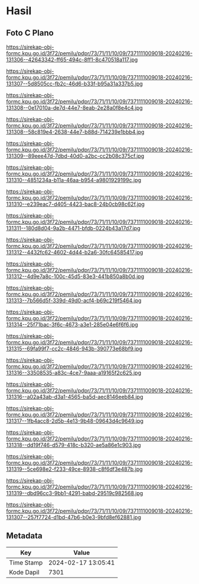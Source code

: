 # Hasil

## Foto C Plano

https://sirekap-obj-formc.kpu.go.id/3f72/pemilu/pdpr/73/71/11/10/09/7371111009018-20240216-131306--42643342-ff65-494c-8ff1-8c470518a117.jpg

https://sirekap-obj-formc.kpu.go.id/3f72/pemilu/pdpr/73/71/11/10/09/7371111009018-20240216-131307--5d8505cc-fb2c-46d6-b33f-b95a31a337b5.jpg

https://sirekap-obj-formc.kpu.go.id/3f72/pemilu/pdpr/73/71/11/10/09/7371111009018-20240216-131308--0e17010a-de7d-44e7-8eab-2e28a0f8e4c4.jpg

https://sirekap-obj-formc.kpu.go.id/3f72/pemilu/pdpr/73/71/11/10/09/7371111009018-20240216-131308--58c819e4-2638-44e7-b88d-714239e1bbb4.jpg

https://sirekap-obj-formc.kpu.go.id/3f72/pemilu/pdpr/73/71/11/10/09/7371111009018-20240216-131309--89eee47d-7dbd-40d0-a2bc-cc2b08c375cf.jpg

https://sirekap-obj-formc.kpu.go.id/3f72/pemilu/pdpr/73/71/11/10/09/7371111009018-20240216-131310--4851234a-b11a-46aa-b954-a9801929199c.jpg

https://sirekap-obj-formc.kpu.go.id/3f72/pemilu/pdpr/73/71/11/10/09/7371111009018-20240216-131310--e239eac7-d405-4423-bac8-24b0cb98c62f.jpg

https://sirekap-obj-formc.kpu.go.id/3f72/pemilu/pdpr/73/71/11/10/09/7371111009018-20240216-131311--180d8d04-9a2b-4471-bfdb-0224b43a17d7.jpg

https://sirekap-obj-formc.kpu.go.id/3f72/pemilu/pdpr/73/71/11/10/09/7371111009018-20240216-131312--4432fc62-4602-4d44-b2a6-30fc64585417.jpg

https://sirekap-obj-formc.kpu.go.id/3f72/pemilu/pdpr/73/71/11/10/09/7371111009018-20240216-131312--4d9e7a8c-100c-45d5-83e3-441b850a8b0d.jpg

https://sirekap-obj-formc.kpu.go.id/3f72/pemilu/pdpr/73/71/11/10/09/7371111009018-20240216-131313--7b566d5f-339d-49d0-acf4-b69c219f5464.jpg

https://sirekap-obj-formc.kpu.go.id/3f72/pemilu/pdpr/73/71/11/10/09/7371111009018-20240216-131314--25f71bac-3f6c-4673-a3e1-285e04e6f6f6.jpg

https://sirekap-obj-formc.kpu.go.id/3f72/pemilu/pdpr/73/71/11/10/09/7371111009018-20240216-131315--69fa99f7-cc2c-4846-943b-390773e68bf9.jpg

https://sirekap-obj-formc.kpu.go.id/3f72/pemilu/pdpr/73/71/11/10/09/7371111009018-20240216-131316--33508535-a83c-4ce7-9aaa-a19165f2c625.jpg

https://sirekap-obj-formc.kpu.go.id/3f72/pemilu/pdpr/73/71/11/10/09/7371111009018-20240216-131316--a02a43ab-d3a1-4565-ba5d-aec8146eeb84.jpg

https://sirekap-obj-formc.kpu.go.id/3f72/pemilu/pdpr/73/71/11/10/09/7371111009018-20240216-131317--1fb4acc8-2d5b-4e13-9b48-09643d4c9649.jpg

https://sirekap-obj-formc.kpu.go.id/3f72/pemilu/pdpr/73/71/11/10/09/7371111009018-20240216-131318--dd19f746-d579-418c-b320-ae5a86e1c903.jpg

https://sirekap-obj-formc.kpu.go.id/3f72/pemilu/pdpr/73/71/11/10/09/7371111009018-20240216-131319--5ce698e2-f233-49ce-8938-c8f6df3e487b.jpg

https://sirekap-obj-formc.kpu.go.id/3f72/pemilu/pdpr/73/71/11/10/09/7371111009018-20240216-131319--dbd96cc3-9bb1-4291-babd-29519c982568.jpg

https://sirekap-obj-formc.kpu.go.id/3f72/pemilu/pdpr/73/71/11/10/09/7371111009018-20240216-131307--257f7724-d1bd-47b6-b0e3-9bfd8ef62881.jpg


## Metadata

| Key        | Value               |
| ---------- | ------------------- |
| Time Stamp | 2024-02-17 13:05:41 |
| Kode Dapil | 7301                |



